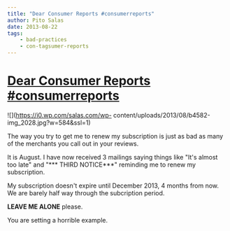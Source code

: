 ```yaml
---
title: "Dear Consumer Reports #consumerreports"
author: Pito Salas
date: 2013-08-22
tags:
    - bad-practices
    - con-tagsumer-reports
---
```

# [Dear Consumer Reports #consumerreports](None)




![](https://i0.wp.com/salas.com/wp-
content/uploads/2013/08/b4582-img_2028.jpg?w=584&ssl=1)

The way you try to get me to renew my subscription is just as bad as many of
the merchants you call out in your reviews.

It is August. I have now received 3 mailings saying things like "It's almost
too late" and "*** THIRD NOTICE***" reminding me to renew my subscription.

My subscription doesn't expire until December 2013, 4 months from now. We are
barely half way through the subcription period.

**LEAVE ME ALONE** please.

You are setting a horrible example.




